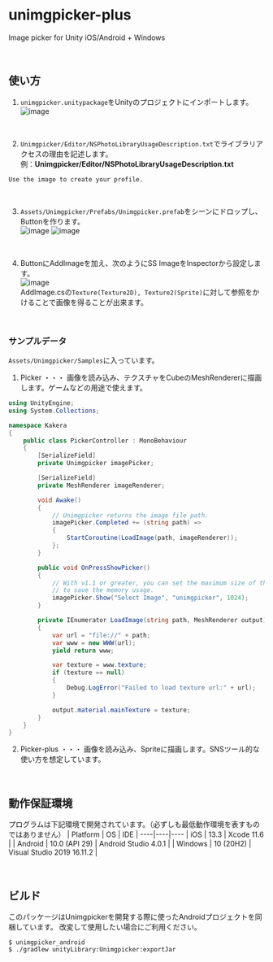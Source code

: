 # unimgpicker-plus

Image picker for Unity iOS/Android + Windows

<br>

## 使い方
1. ```unimgpicker.unitypackage```をUnityのプロジェクトにインポートします。<br>
![image](https://user-images.githubusercontent.com/33755507/131508711-7efb16f2-d453-4e92-acf7-a35ebe7943fa.png)
<br>

2. ```Unimgpicker/Editor/NSPhotoLibraryUsageDescription.txt```でライブラリアクセスの理由を記述します。<br>
例：**Unimgpicker/Editor/NSPhotoLibraryUsageDescription.txt**<br>
```
Use the image to create your profile.
```
<br>

3. ```Assets/Unimgpicker/Prefabs/Unimgpicker.prefab```をシーンにドロップし、Buttonを作ります。<br>
![image](https://user-images.githubusercontent.com/33755507/131512106-ee9804ec-c3bb-4a46-9925-447f2eda4923.png)
![image](https://user-images.githubusercontent.com/33755507/131512285-93d608b1-506d-4560-97d7-c0d3993f02df.png)
<br>

4. ButtonにAddImageを加え、次のようにSS ImageをInspectorから設定します。<br>
![image](https://user-images.githubusercontent.com/33755507/131512416-420a2d43-c3be-4698-a39e-5af84738bf81.png)<br>
AddImage.csの```Texture(Texture2D), Texture2(Sprite)```に対して参照をかけることで画像を得ることが出来ます。

<br>

### サンプルデータ
```Assets/Unimgpicker/Samples```に入っています。

1. Picker ・・・ 画像を読み込み、テクスチャをCubeのMeshRendererに描画します。ゲームなどの用途で使えます。

```C#
using UnityEngine;
using System.Collections;

namespace Kakera
{
    public class PickerController : MonoBehaviour
    {
        [SerializeField]
        private Unimgpicker imagePicker;

        [SerializeField]
        private MeshRenderer imageRenderer;

        void Awake()
        {
            // Unimgpicker returns the image file path.
            imagePicker.Completed += (string path) =>
            {
                StartCoroutine(LoadImage(path, imageRenderer));
            };
        }

        public void OnPressShowPicker()
        {
            // With v1.1 or greater, you can set the maximum size of the image
            // to save the memory usage.
            imagePicker.Show("Select Image", "unimgpicker", 1024);
        }

        private IEnumerator LoadImage(string path, MeshRenderer output)
        {
            var url = "file://" + path;
            var www = new WWW(url);
            yield return www;

            var texture = www.texture;
            if (texture == null)
            {
                Debug.LogError("Failed to load texture url:" + url);
            }

            output.material.mainTexture = texture;
        }
    }
}

```

2. Picker-plus ・・・ 画像を読み込み、Spriteに描画します。SNSツール的な使い方を想定しています。

<br>

## 動作保証環境
プログラムは下記環境で開発されています。（必ずしも最低動作環境を表すものではありません）
| Platform | OS | IDE |
----|----|---- 
| iOS | 13.3 | Xcode 11.6 |
| Android | 10.0 (API 29) | Android Studio 4.0.1 |
| Windows | 10 (20H2) | Visual Studio 2019 16.11.2 |

<br>

## ビルド
このパッケージはUnimgpickerを開発する際に使ったAndroidプロジェクトを同梱しています。
改変して使用したい場合にご利用ください。
```
$ unimgpicker_android
$ ./gradlew unityLibrary:Unimgpicker:exportJar
```
